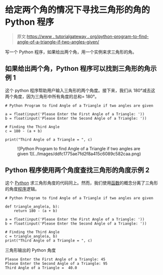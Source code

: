 # 给定两个角的情况下寻找三角形的角的 Python 程序

> 原文:[https://www . tutorialgateway . org/python-program-to-find-angle-of-a-triangle-if-two-angles-given/](https://www.tutorialgateway.org/python-program-to-find-angle-of-a-triangle-if-two-angles-are-given/)

写一个 Python 程序，如果给出两个角，用一个实例来求三角形的角。

## 如果给出两个角，Python 程序可以找到三角形的角示例 1

这个 python 程序帮助用户输入三角形的两个角度。接下来，我们从 180°减去这两个角度，因为三角形中所有角度的总和= 180°。

```
# Python Program to find Angle of a Triangle if two angles are given

a = float(input('Please Enter the First Angle of a Triangle: '))
b = float(input('Please Enter the Second Angle of a Triangle: '))

# Finding the Third Angle
c = 180 - (a + b)

print("Third Angle of a Triangle = ", c)
```

<figure class="wp-block-image">![Python Program to find Angle of a Triangle if two angles are given 1](../Images/ddfc1775ae7fd2f8a415c6089c582caa.png)</figure>

## Python 程序使用两个角度查找三角形的角度示例 2

这个 [Python](https://www.tutorialgateway.org/python-tutorial/) 求三角形角度的代码同上。然而，我们使用[函数](https://www.tutorialgateway.org/functions-in-python/)的概念分离了三角形的角度[程序](https://www.tutorialgateway.org/python-programming-examples/)逻辑。

```
# Python Program to find Angle of a Triangle if two angles are given

def triangle_angle(a, b):
    return 180 - (a + b)

a = float(input('Please Enter the First Angle of a Triangle: '))
b = float(input('Please Enter the Second Angle of a Triangle: '))

# Finding the Third Angle
c = triangle_angle(a, b)
print("Third Angle of a Triangle = ", c)
```

三角形输出的 Python 角度

```
Please Enter the First Angle of a Triangle: 45
Please Enter the Second Angle of a Triangle: 95
Third Angle of a Triangle =  40.0
```